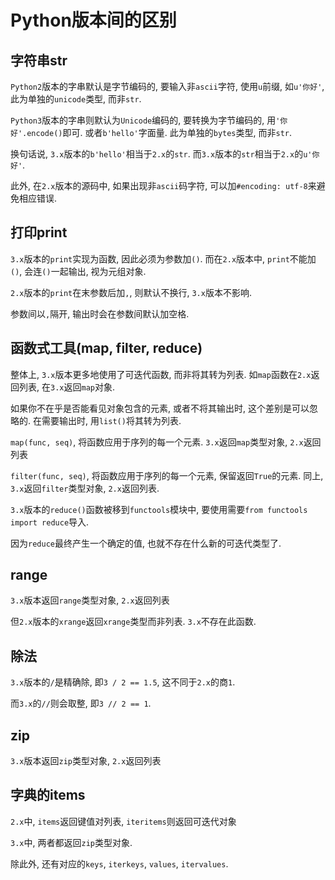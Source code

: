 # Python版本间的区别 

## 字符串str

`Python2`版本的字串默认是字节编码的, 要输入非`ascii`字符, 使用`u`前缀, 如`u'你好'`, 此为单独的`unicode`类型, 而非`str`.

`Python3`版本的字串则默认为`Unicode`编码的, 要转换为字节编码的, 用`'你好'.encode()`即可. 或者`b'hello'`字面量. 此为单独的`bytes`类型, 而非`str`.

换句话说, `3.x`版本的`b'hello'`相当于`2.x`的`str`. 而`3.x`版本的`str`相当于`2.x`的`u'你好'`.

此外, 在`2.x`版本的源码中, 如果出现非`ascii`码字符, 可以加`#encoding: utf-8`来避免相应错误.

## 打印print

`3.x`版本的`print`实现为函数, 因此必须为参数加`()`. 而在`2.x`版本中, `print`不能加`()`, 会连`()`一起输出, 视为元组对象.

`2.x`版本的`print`在末参数后加`,`, 则默认不换行, `3.x`版本不影响.

参数间以`,`隔开, 输出时会在参数间默认加空格.

## 函数式工具(map, filter, reduce)

整体上, `3.x`版本更多地使用了可迭代函数, 而非将其转为列表. 如`map`函数在`2.x`返回列表, 在`3.x`返回`map`对象.

如果你不在乎是否能看见对象包含的元素, 或者不将其输出时, 这个差别是可以忽略的. 在需要输出时, 用`list()`将其转为列表.

`map(func, seq)`, 将函数应用于序列的每一个元素. `3.x`返回`map`类型对象, `2.x`返回列表

`filter(func, seq)`, 将函数应用于序列的每一个元素, 保留返回`True`的元素. 同上, `3.x`返回`filter`类型对象, `2.x`返回列表.

`3.x`版本的`reduce()`函数被移到`functools`模块中, 要使用需要`from functools import reduce`导入.

因为`reduce`最终产生一个确定的值, 也就不存在什么新的可迭代类型了.

## range

`3.x`版本返回`range`类型对象, `2.x`返回列表

但`2.x`版本的`xrange`返回`xrange`类型而非列表. `3.x`不存在此函数.

## 除法

`3.x`版本的`/`是精确除, 即`3 / 2 == 1.5`, 这不同于`2.x`的商`1`.

而`3.x`的`//`则会取整, 即`3 // 2 == 1`.

## zip

`3.x`版本返回`zip`类型对象, `2.x`返回列表

## 字典的items

`2.x`中, `items`返回键值对列表, `iteritems`则返回可迭代对象

`3.x`中, 两者都返回`zip`类型对象.

除此外, 还有对应的`keys`, `iterkeys`, `values`, `itervalues`.
